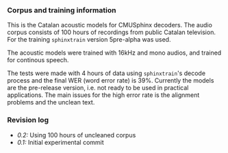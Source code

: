### Corpus and training information

This is the Catalan acoustic models for CMUSphinx decoders. The audio corpus 
consists of 100 hours of recordings from public Catalan television. For the 
training `sphinxtrain` version 5pre-alpha was used. 

The acoustic models were trained with 16kHz and mono audios, and trained for
continous speech. 

The tests were made with 4 hours of data using `sphinxtrain`'s decode process 
and the final WER (word error rate) is 39%. Currently the models are the 
pre-release version, i.e. not ready to be used in practical applications. The
main issues for the high error rate is the alignment problems and the unclean
text.

### Revision log

* _0.2:_ Using 100 hours of uncleaned corpus
* _0.1:_ Initial experimental commit

